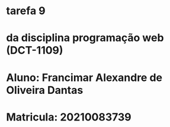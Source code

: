 # tarefa 9

# da disciplina programação web (DCT-1109)

# Aluno: Francimar Alexandre de Oliveira Dantas

# Matricula: 	20210083739
